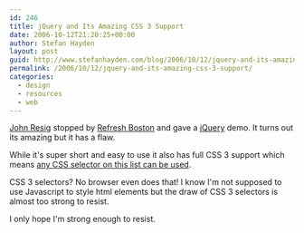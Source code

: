 ```yaml
---
id: 246
title: jQuery and Its Amazing CSS 3 Support
date: 2006-10-12T21:20:25+00:00
author: Stefan Hayden
layout: post
guid: http://www.stefanhayden.com/blog/2006/10/12/jquery-and-its-amazing-css-3-support/
permalink: /2006/10/12/jquery-and-its-amazing-css-3-support/
categories:
  - design
  - resources
  - web
---
```

<p><a href="http://ejohn.org/">John Resig</a> stopped by <a href="http://www.refreshboston.org/">Refresh Boston</a> and gave a <a href="http://jquery.com/">jQuery</a> demo. It turns out its amazing but it has a flaw.</p>
<p>While it's super short and easy to use it also has full CSS 3 support which means <a href="http://www.456bereastreet.com/archive/200601/css_3_selectors_explained/">any CSS selector on this list can be used</a>.</p>
<p>CSS 3 selectors? No browser even does that! I know I'm not supposed to use Javascript to style html elements but the draw of CSS 3 selectors is almost too strong to resist.</p>
<p>I only hope I'm strong enough to resist.
</p>
